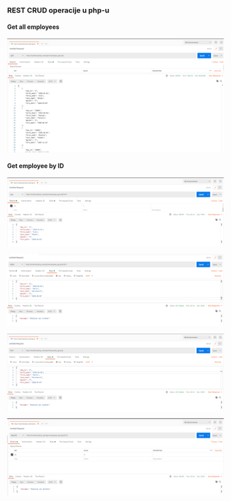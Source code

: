 
<h3>REST CRUD operacije u php-u</h3>

<h4>Get all employees<h4>
  
![ ](images/rest_1.PNG)

<h4>Get employee by ID<h4>
  
 ![ ](images/rest_2.PNG)
 
 ![ ](images/rest_3.PNG)
 
 
 ![ ](images/rest_4.PNG)
 
 ![ ](images/rest_5.PNG)
